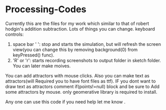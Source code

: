 # Processing-Codes
Currently this are the files for my work which similar to that of robert hodgin's addition subtraction. Lots of things you can change. 
keyboard controls:
1) space bar ' ': stop and starts the simulation, but will refresh the screen view(you can change this by removing background(0) from keyPressed() func).
2) 'R' or 'r': starts recording screenshots to output folder in sketch folder. You can later make moives.

You can add attractors with mouse clicks. Also you can make text as attractors(will Required you to have font files as ttf). 
IF you dont want to draw text as attractors comment if(points!=null) block and be sure to Add some attractors by mouse.
only geomerative library is required to install.

Any one can use this code if you need help let me know .
